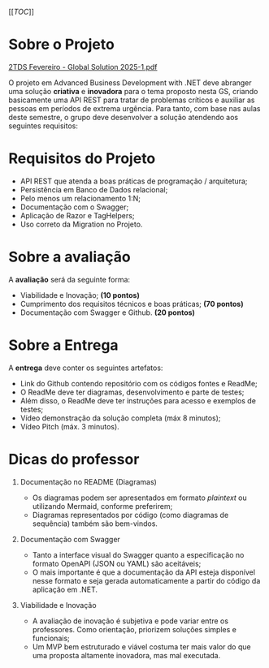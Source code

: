 [[_TOC_]]

# Sobre o Projeto

[2TDS Fevereiro - Global Solution 2025-1.pdf](/.attachments/2TDS%20Fevereiro%20-%20Global%20Solution%202025-1-1a892e17-e7c7-4bd4-9334-48b7e26092bf.pdf)

O projeto em Advanced Business Development with .NET deve abranger uma solução **criativa** e **inovadora** para o tema proposto nesta GS, criando basicamente uma API REST para tratar de problemas críticos e auxiliar as pessoas em períodos de extrema urgência. Para tanto, com base nas aulas deste semestre, o grupo deve desenvolver a solução atendendo aos seguintes requisitos:

# Requisitos do Projeto

- API REST que atenda a boas práticas de programação / arquitetura;
- Persistência em Banco de Dados relacional;
- Pelo menos um relacionamento 1:N;
- Documentação com o Swagger;
- Aplicação de Razor e TagHelpers;
- Uso correto da Migration no Projeto.

# Sobre a avaliação

A **avaliação** será da seguinte forma:

- Viabilidade e Inovação; **(10 pontos)**
- Cumprimento dos requisitos técnicos e boas práticas; **(70 pontos)**
- Documentação com Swagger e Github. **(20 pontos)**

# Sobre a Entrega

A **entrega** deve conter os seguintes artefatos:

- Link do Github contendo repositório com os códigos fontes e ReadMe;
- O ReadMe deve ter diagramas, desenvolvimento e parte de testes;
- Além disso, o ReadMe deve ter instruções para acesso e exemplos de testes;
- Vídeo demonstração da solução completa (máx 8 minutos);
- Vídeo Pitch (máx. 3 minutos).

# Dicas do professor
1. Documentação no README (Diagramas)
   - Os diagramas podem ser apresentados em formato _plaintext_ ou utilizando Mermaid, conforme preferirem;
   - Diagramas representados por código (como diagramas de sequência) também são bem-vindos.
    
2. Documentação com Swagger
    - Tanto a interface visual do Swagger quanto a especificação no formato OpenAPI (JSON ou YAML) são aceitáveis;
    - O mais importante é que a documentação da API esteja disponível nesse formato e seja gerada automaticamente a partir do código da aplicação em .NET.
    
3. Viabilidade e Inovação
    - A avaliação de inovação é subjetiva e pode variar entre os professores. Como orientação, priorizem soluções simples e funcionais;
    - Um MVP bem estruturado e viável costuma ter mais valor do que uma proposta altamente inovadora, mas mal executada.